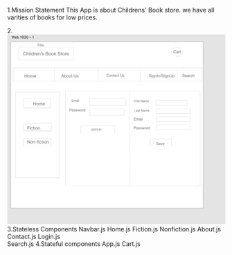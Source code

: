 1.Mission Statement
This App is  about Childrens' Book store.
we have all varities of books for low prices.

2.![wireframe](./Screen%20Shot%202020-04-21%20at%202.13.55%20PM.png)
3.Stateless Components
Navbar.js
Home.js
Fiction.js
Nonfiction.js
About.js
Contact.js
Login.js    
Search.js
4.Stateful components
App.js
Cart.js

